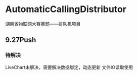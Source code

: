 # AutomaticCallingDistributor
湖南省物联网大赛赛题——排队机项目
## 9.27Push
### 待解决
 LiveChart未解决，需要解决数据绑定，动态更新 
 文件IO读取使用
